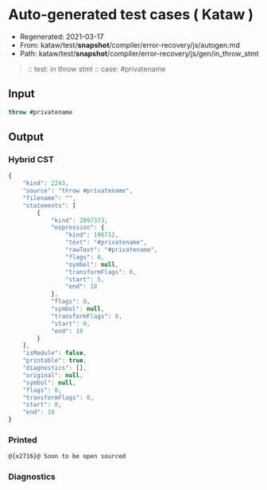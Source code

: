 # Auto-generated test cases ( Kataw )
- Regenerated: 2021-03-17
- From: kataw/test/__snapshot__/compiler/error-recovery/js/autogen.md
- Path: kataw/test/__snapshot__/compiler/error-recovery/js/gen/in_throw_stmt
> :: test: in throw stmt
> :: case: #privatename
## Input

`````js
throw #privatename
`````

## Output

### Hybrid CST

```javascript
{
    "kind": 2243,
    "source": "throw #privatename",
    "filename": "",
    "statements": [
        {
            "kind": 2097373,
            "expression": {
                "kind": 196712,
                "text": "#privatename",
                "rawText": "#privatename",
                "flags": 0,
                "symbol": null,
                "transformFlags": 0,
                "start": 5,
                "end": 18
            },
            "flags": 0,
            "symbol": null,
            "transformFlags": 0,
            "start": 0,
            "end": 18
        }
    ],
    "isModule": false,
    "printable": true,
    "diagnostics": [],
    "original": null,
    "symbol": null,
    "flags": 0,
    "transformFlags": 0,
    "start": 0,
    "end": 18
}
```

### Printed

```javascript
@{x2716}@ Soon to be open sourced
```

### Diagnostics

```javascript

```

